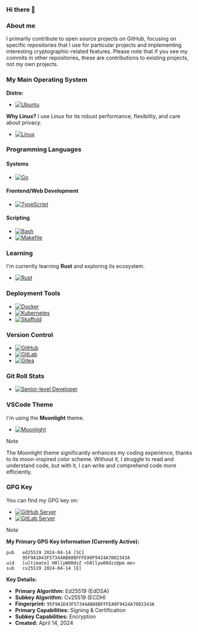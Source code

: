### Hi there 👋

### About me

I primarily contribute to open source projects on GitHub, focusing on specific repositories that I use for particular projects and implementing interesting cryptographic-related features. Please note that if you see my commits in other repositories, these are contributions to existing projects, not my own projects.

### My Main Operating System

**Distro:**
- [![Ubuntu](https://img.shields.io/badge/Ubuntu-E95420?style=flat&logo=ubuntu&logoColor=white)](https://ubuntu.com)

**Why Linux?** I use Linux for its robust performance, flexibility, and care about privacy.
- [![Linux](https://img.shields.io/badge/Linux-FCC624?style=flat&logo=linux&logoColor=black)](https://www.kernel.org)

### Programming Languages

#### Systems
- [![Go](https://img.shields.io/badge/Go-00ADD8?style=flat&logo=go&logoColor=white)](https://go.dev)

#### Frontend/Web Development
- [![TypeScript](https://img.shields.io/badge/TypeScript-007ACC?style=flat&logo=typescript&logoColor=white)](https://www.typescriptlang.org)

#### Scripting
- [![Bash](https://img.shields.io/badge/Bash-4EAA25?style=flat&logo=gnu-bash&logoColor=white)](https://www.gnu.org/software/bash/)
- [![Makefile](https://img.shields.io/badge/Makefile-427819?style=flat&logo=make&logoColor=white)](https://www.gnu.org/software/make/)

### Learning

I'm currently learning **Rust** and exploring its ecosystem.

- [![Rust](https://img.shields.io/badge/Rust-DEA584?style=flat&logo=rust&logoColor=white)](https://www.rust-lang.org)

### Deployment Tools

- [![Docker](https://img.shields.io/badge/Docker-2496ED?style=flat&logo=docker&logoColor=white)](https://www.docker.com)
- [![Kubernetes](https://img.shields.io/badge/Kubernetes-326CE5?style=flat&logo=kubernetes&logoColor=white)](https://kubernetes.io)
- [![Skaffold](https://img.shields.io/badge/Skaffold-008BB9?style=flat&logo=skaffold&logoColor=white)](https://skaffold.dev)

### Version Control

- [![GitHub](https://img.shields.io/badge/GitHub-181717?style=flat&logo=github&logoColor=white)](https://github.com)
- [![GitLab](https://img.shields.io/badge/GitLab-FC6D26?style=flat&logo=gitlab&logoColor=white)](https://gitlab.com)
- [![Gitea](https://img.shields.io/badge/Gitea-609926?style=flat&logo=gitea&logoColor=white)](https://gitea.io)

### Git Roll Stats

- [![Senior-level Developer](https://img.shields.io/badge/GitRoll-Senior%20Developer-blue?style=flat&logo=git&logoColor=white)](https://gitroll.io/profile/uYvuUyJ4BaOdX6YmKh1Anj0qRfIt1)

### VSCode Theme

I'm using the **Moonlight** theme.

- [![Moonlight](https://img.shields.io/badge/VSCode%20Theme-Moonlight-1E1E1E?style=flat)](https://marketplace.visualstudio.com/items?itemName=atomiks.moonlight)

> [!NOTE]
> The Moonlight theme significantly enhances my coding experience, thanks to its moon-inspired color scheme. Without it,
> I struggle to read and understand code, but with it, I can write and comprehend code more efficiently.

### GPG Key

You can find my GPG key on:

- [![GitHub Server](https://img.shields.io/badge/GPG%20Key-GitHub%20Server-181717?style=flat&logo=gnuprivacyguard&logoColor=white)](https://github.com/H0llyW00dzZ.gpg)
- [![GitLab Server](https://img.shields.io/badge/GPG%20Key-GitLab%20Server-FC6D26?style=flat&logo=gnuprivacyguard&logoColor=white)](https://gitlab.com/H0llyW00dzZ.gpg)

> [!NOTE]
> **My Primary GPG Key Information (Currently Active):**
> 
> ```
> pub   ed25519 2024-04-14 [SC]
>       95F9A1D43F57344AB88BFFFEA0F9424A7002343A
> uid   [ultimate] H0llyW00dzZ <h0llyw00dzz@pm.me>
> sub   cv25519 2024-04-14 [E]
> ```
> 
> **Key Details:**
> - **Primary Algorithm:** Ed25519 (EdDSA)
> - **Subkey Algorithm:** Cv25519 (ECDH)
> - **Fingerprint:** `95F9A1D43F57344AB88BFFFEA0F9424A7002343A`
> - **Primary Capabilities:** Signing & Certification
> - **Subkey Capabilities:** Encryption
> - **Created:** April 14, 2024
